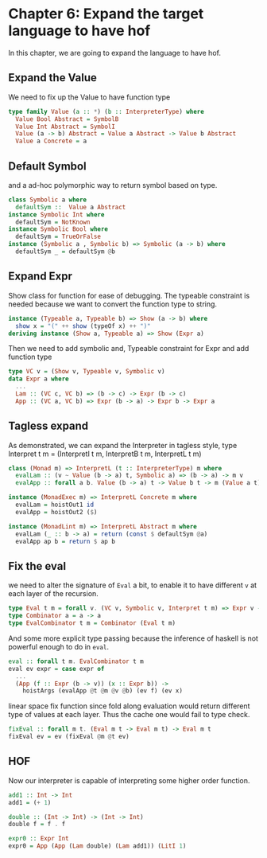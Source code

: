 # Chapter 6: Expand the target language to have hof

In this chapter, we are going to expand the language to have hof.

## Expand the Value

We need to fix up the Value to have function type

```haskell
type family Value (a :: *) (b :: InterpreterType) where
  Value Bool Abstract = SymbolB
  Value Int Abstract = SymbolI
  Value (a -> b) Abstract = Value a Abstract -> Value b Abstract
  Value a Concrete = a 
```

## Default Symbol

and a ad-hoc polymorphic way to return symbol based on type.

```haskell
class Symbolic a where
  defaultSym ::  Value a Abstract 
instance Symbolic Int where
  defaultSym = NotKnown
instance Symbolic Bool where
  defaultSym = TrueOrFalse
instance (Symbolic a , Symbolic b) => Symbolic (a -> b) where
  defaultSym _ = defaultSym @b
```

## Expand Expr

Show class for function for ease of debugging. The typeable constraint is needed because we want to
convert the function type to string.

```haskell
instance (Typeable a, Typeable b) => Show (a -> b) where
  show x = "(" ++ show (typeOf x) ++ ")"
deriving instance (Show a, Typeable a) => Show (Expr a)
```

Then we need to add symbolic and, Typeable constraint for Expr and add function type

```haskell
type VC v = (Show v, Typeable v, Symbolic v)
data Expr a where
  ...
  Lam :: (VC c, VC b) => (b -> c) -> Expr (b -> c)
  App :: (VC a, VC b) => Expr (b -> a) -> Expr b -> Expr a
```

## Tagless expand

As demonstrated, we can expand the Interpreter in tagless style,
type Interpret t m = (InterpretI t m, InterpretB t m, InterpretL t m)

```haskell
class (Monad m) => InterpretL (t :: InterpreterType) m where
  evalLam :: (v ~ Value (b -> a) t, Symbolic a) => (b -> a) -> m v
  evalApp :: forall a b. Value (b -> a) t -> Value b t -> m (Value a t)

instance (MonadExec m) => InterpretL Concrete m where
  evalLam = hoistOut1 id
  evalApp = hoistOut2 ($)

instance (MonadLint m) => InterpretL Abstract m where
  evalLam (_ :: b -> a) = return (const $ defaultSym @a)
  evalApp ap b = return $ ap b
```

## Fix the eval

we need to alter the signature of `Eval` a bit, to enable it to have different `v` at each layer of the recursion.

```haskell
type Eval t m = forall v. (VC v, Symbolic v, Interpret t m) => Expr v -> m (Value v t)
type Combinator a = a -> a
type EvalCombinator t m = Combinator (Eval t m)
```

And some more explicit type passing because the inference of haskell is not powerful enough to do
in `eval`.

```haskell
eval :: forall t m. EvalCombinator t m
eval ev expr = case expr of
  ...
  (App (f :: Expr (b -> v)) (x :: Expr b)) ->
    hoistArgs (evalApp @t @m @v @b) (ev f) (ev x)
```

linear space fix function since fold along evaluation would return different type of
values at each layer. Thus the cache one would fail to type check.

```haskell
fixEval :: forall m t. (Eval m t -> Eval m t) -> Eval m t
fixEval ev = ev (fixEval @m @t ev)
```

## HOF

Now our interpreter is capable of interpreting some higher order function.

```haskell
add1 :: Int -> Int
add1 = (+ 1)

double :: (Int -> Int) -> (Int -> Int)
double f = f . f

expr0 :: Expr Int
expr0 = App (App (Lam double) (Lam add1)) (LitI 1)
```
